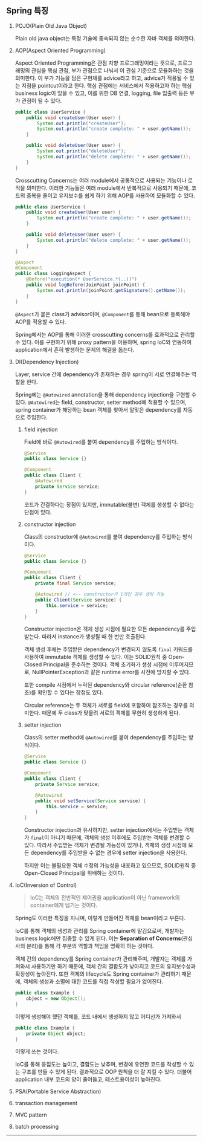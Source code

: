 ## Spring 특징

1.  POJO(Plain Old Java Object)

    Plain old java object는 특정 기술에 종속되지 않는 순수한 자바 객체를 의미한다.

2.  AOP(Aspect Oriented Programming)

    Aspect Oriented Programming은 관점 지향 프로그래밍이라는 뜻으로, 프로그래밍의 관심을 핵심 관점, 부가 관점으로 나눠서 이 관심 기준으로 모듈화하는 것을 의미한다. 이 부가 기능을 담은 구현체를 advice라고 하고, advice가 적용될 수 있는 지점을 pointcut이라고 한다. 핵심 관점에는 서비스에서 적용하고자 하는 핵심 business logic이 있을 수 있고, 이를 위한 DB 연결, logging, file 입출력 등은 부가 관점이 될 수 있다.

    ```java
    public class UserService {
        public void createUser(User user) {
            System.out.println("createUser");
            System.out.println("create complete: " + user.getName());
        }

        public void deleteUser(User user) {
            System.out.println("deleteUser");
            System.out.println("delete complete: " + user.getName());
        }
    }
    ```

    Crosscutting Concerns는 여러 module에서 공통적으로 사용되는 기능이나 로직을 의미한다. 이러한 기능들은 여러 module에서 반복적으로 사용되기 때문에, 코드의 중복을 줄이고 유지보수를 쉽게 하기 위해 AOP를 사용하여 모듈화할 수 있다.

    ```java
    public class UserService {
        public void createUser(User user) {
            System.out.println("create complete: " + user.getName());
        }

        public void deleteUser(User user) {
            System.out.println("delete complete: " + user.getName());
        }
    }

    @Aspect
    @Component
    public class LoggingAspect {
        @Before("execution(* UserService.*(..))")
        public void logBefore(JoinPoint joinPoint) {
            System.out.println(joinPoint.getSignature().getName());
        }
    }
    ```

    `@Aspect`가 붙은 class가 advisor이며, `@Component`를 통해 bean으로 등록해야 AOP를 적용할 수 있다.

    Spring에서는 AOP를 통해 이러한 crosscutting concerns를 효과적으로 관리할 수 있다. 이를 구현하기 위해 proxy pattern을 이용하며, spring IoC와 연동하여 application에서 흔히 발생하는 문제의 해결을 돕는다.

3.  DI(Dependency Injection)

    Layer, service 간에 dependency가 존재하는 경우 spring이 서로 연결해주는 역할을 한다.

    Spring에는 `@Autowired` annotation을 통해 dependency injection을 구현할 수 있다. `@Autowired`는 field, constructor, setter method에 적용할 수 있으며, spring container가 해당하는 bean 객체를 찾아서 알맞은 dependency를 자동으로 주입한다.

    1.  field injection

        Field에 바로 `@Autowired`를 붙여 dependency를 주입하는 방식이다.

        ```java
        @Service
        public class Service {}

        @Component
        public class Client {
            @Autowired
            private Service service;
        }
        ```

        코드가 간결하다는 장점이 있지만, immutable(불변) 객체를 생성할 수 없다는 단점이 있다.

    2.  constructor injection

        Class의 constructor에 `@Autowired`를 붙여 dependency를 주입하는 방식이다.

        ```java
        @Service
        public class Service {}

        @Component
        public class Client {
            private final Service service;

            @Autowired // <-- constructor가 1개인 경우 생략 가능
            public Client(Service service) {
                this.service = service;
            }
        }
        ```

        Constructor injection은 객체 생성 시점에 필요한 모든 dependency를 주입받는다. 따라서 instance가 생성될 때 한 번만 호출된다.

        객체 생성 후에는 주입받은 dependency가 변경되지 않도록 `final` 키워드를 사용하여 immutable 객체를 생성할 수 있다. 이는 SOLID원칙 중 Open-Closed Principal을 준수하는 것이다. 객체 초기화가 생성 시점에 이루어지므로, NullPointerException과 같은 runtime error를 사전에 방지할 수 있다.

        또한 compile 시점에서 누락된 dependency와 circular reference(순환 참조)를 확인할 수 있다는 장점도 있다.

        Circular reference는 두 객체가 서로를 field에 포함하여 참조하는 경우를 의미한다. 때문에 두 class가 맞물려 서로의 객체를 무한히 생성하게 된다.

    3.  setter injection

        Class의 setter method에 `@Autowired`를 붙여 dependency를 주입하는 방식이다.

        ```java
        @Service
        public class Service {}

        @Component
        public class Client {
            private Service service;

            @Autowired
            public void setService(Service service) {
                this.service = service;
            }
        }
        ```

        Constructor injection과 유사하지만, setter injection에서는 주입받는 객체가 `final`이 아니기 때문에, 객체의 생성 이후에도 주입받는 객체를 변경할 수 있다. 따라서 주입받는 객체가 변경될 가능성이 있거나, 객체의 생성 시점에 모든 dependency를 주입받을 수 없는 경우에 setter injection을 사용한다.

        하지만 이는 불필요한 객체 수정의 가능성을 내포하고 있으므로, SOLID원칙 중 Open-Closed Principal을 위배하는 것이다.

4.  IoC(Inversion of Control)

    > IoC는 객체의 전반적인 제어권을 application이 아닌 framework의 container에게 넘기는 것이다.

    Spring도 이러한 특징을 지니며, 이렇게 만들어진 객체를 bean이라고 부른다.

    IoC를 통해 객체의 생성과 관리를 Spring container에 맡김으로써, 개발자는 business logic에만 집중할 수 있게 된다. 이는 **Separation of Concerns**(관심사의 분리)를 통해 각 부분의 역할과 책임을 명확히 하는 것이다.

    객체 간의 dependency를 Spring container가 관리해주며, 개발자는 객체를 가져와서 사용하기만 하기 때문에, 객체 간의 결합도가 낮아지고 코드의 유지보수성과 확장성이 높아진다. 또한 객체의 lifecycle도 Spring container가 관리하기 때문에, 객체의 생성과 소멸에 대한 코드를 직접 작성할 필요가 없어진다.

    ```java
    public class Example {
        object = new Object();
    }
    ```

    이렇게 생성해야 했던 객체를, 코드 내에서 생성하지 않고 어디선가 가져와서

    ```java
    public class Example {
        private Object object;
    }
    ```

    이렇게 쓰는 것이다.

    IoC를 통해 응집도는 높이고, 결합도는 낮추며, 변경에 유연한 코드를 작성할 수 있는 구조를 만들 수 있게 된다. 결과적으로 OOP 원칙을 더 잘 지킬 수 있다. 더불어 application 내부 코드의 양이 줄어들고, 테스트용이성이 높아진다.

5.  PSA(Portable Service Abstraction)

6.  transaction management

7.  MVC pattern

8.  batch processing

---
